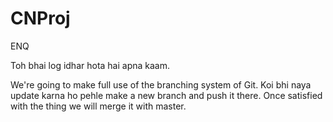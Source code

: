 # CNProj
ENQ

Toh bhai log idhar hota hai apna kaam.

We're going to make full use of the branching system of Git. Koi bhi naya update karna ho pehle make a new branch and push it there. Once satisfied with the thing we will merge it with master.